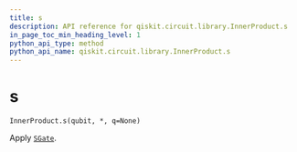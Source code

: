```yaml
---
title: s
description: API reference for qiskit.circuit.library.InnerProduct.s
in_page_toc_min_heading_level: 1
python_api_type: method
python_api_name: qiskit.circuit.library.InnerProduct.s
---
```


# s

<span id="qiskit.circuit.library.InnerProduct.s" />

`InnerProduct.s(qubit, *, q=None)`

Apply [`SGate`](qiskit.circuit.library.SGate "qiskit.circuit.library.SGate").


